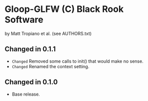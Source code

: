 Gloop-GLFW (C) Black Rook Software 
==================================
by Matt Tropiano et al. (see AUTHORS.txt)


Changed in 0.1.1
----------------

- `Changed` Removed some calls to init() that would make no sense.
- `Changed` Renamed the context setting.


Changed in 0.1.0
----------------

- Base release.
